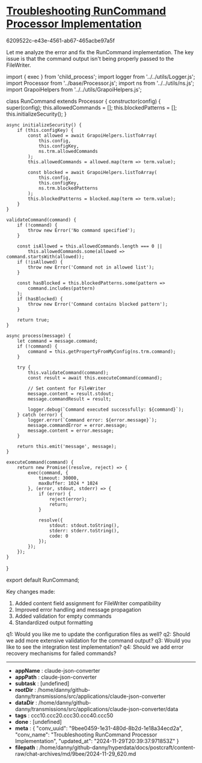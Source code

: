# [Troubleshooting RunCommand Processor Implementation](https://claude.ai/chat/9bee0459-1e31-480d-8b2d-1e18a34ecd2a)

6209522c-e43e-4561-ab67-465acbe97a5f

 Let me analyze the error and fix the RunCommand implementation. The key issue is that the command output isn't being properly passed to the FileWriter.



<antArtifact identifier="run-command" type="application/vnd.ant.code" language="javascript" title="RunCommand Processor Implementation">
import { exec } from 'child_process';
import logger from '../../utils/Logger.js';
import Processor from '../base/Processor.js';
import ns from '../../utils/ns.js';
import GrapoiHelpers from '../../utils/GrapoiHelpers.js';

class RunCommand extends Processor {
    constructor(config) {
        super(config);
        this.allowedCommands = [];
        this.blockedPatterns = [];
        this.initializeSecurity();
    }

    async initializeSecurity() {
        if (this.configKey) {
            const allowed = await GrapoiHelpers.listToArray(
                this.config,
                this.configKey,
                ns.trm.allowedCommands
            );
            this.allowedCommands = allowed.map(term => term.value);

            const blocked = await GrapoiHelpers.listToArray(
                this.config,
                this.configKey,
                ns.trm.blockedPatterns
            );
            this.blockedPatterns = blocked.map(term => term.value);
        }
    }

    validateCommand(command) {
        if (!command) {
            throw new Error('No command specified');
        }

        const isAllowed = this.allowedCommands.length === 0 ||
            this.allowedCommands.some(allowed => command.startsWith(allowed));
        if (!isAllowed) {
            throw new Error('Command not in allowed list');
        }

        const hasBlocked = this.blockedPatterns.some(pattern =>
            command.includes(pattern)
        );
        if (hasBlocked) {
            throw new Error('Command contains blocked pattern');
        }

        return true;
    }

    async process(message) {
        let command = message.command;
        if (!command) {
            command = this.getPropertyFromMyConfig(ns.trm.command);
        }

        try {
            this.validateCommand(command);
            const result = await this.executeCommand(command);
            
            // Set content for FileWriter
            message.content = result.stdout;
            message.commandResult = result;
            
            logger.debug(`Command executed successfully: ${command}`);
        } catch (error) {
            logger.error(`Command error: ${error.message}`);
            message.commandError = error.message;
            message.content = error.message;
        }

        return this.emit('message', message);
    }

    executeCommand(command) {
        return new Promise((resolve, reject) => {
            exec(command, {
                timeout: 30000,
                maxBuffer: 1024 * 1024
            }, (error, stdout, stderr) => {
                if (error) {
                    reject(error);
                    return;
                }

                resolve({
                    stdout: stdout.toString(),
                    stderr: stderr.toString(),
                    code: 0
                });
            });
        });
    }
}

export default RunCommand;
</antArtifact>

Key changes made:
1. Added content field assignment for FileWriter compatibility 
2. Improved error handling and message propagation
3. Added validation for empty commands
4. Standardized output formatting

q1: Would you like me to update the configuration files as well?
q2: Should we add more extensive validation for the command output?
q3: Would you like to see the integration test implementation?
q4: Should we add error recovery mechanisms for failed commands?

---

* **appName** : claude-json-converter
* **appPath** : claude-json-converter
* **subtask** : [undefined]
* **rootDir** : /home/danny/github-danny/transmissions/src/applications/claude-json-converter
* **dataDir** : /home/danny/github-danny/transmissions/src/applications/claude-json-converter/data
* **tags** : ccc10.ccc20.ccc30.ccc40.ccc50
* **done** : [undefined]
* **meta** : {
  "conv_uuid": "9bee0459-1e31-480d-8b2d-1e18a34ecd2a",
  "conv_name": "Troubleshooting RunCommand Processor Implementation",
  "updated_at": "2024-11-29T20:39:37.971853Z"
}
* **filepath** : /home/danny/github-danny/hyperdata/docs/postcraft/content-raw/chat-archives/md/9bee/2024-11-29_620.md